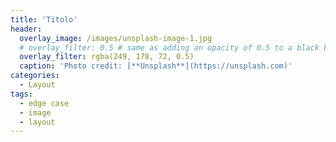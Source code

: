 ```yaml
---
title: 'Titolo'
header:
  overlay_image: /images/unsplash-image-1.jpg
  # overlay_filter: 0.5 # same as adding an opacity of 0.5 to a black background
  overlay_filter: rgba(249, 178, 72, 0.5)
  caption: 'Photo credit: [**Unsplash**](https://unsplash.com)'
categories:
  - Layout
tags:
  - edge case
  - image
  - layout
---
```

